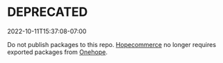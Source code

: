 # DEPRECATED

2022-10-11T15:37:08-07:00

Do not publish packages to this repo.
[Hopecommerce](https://github.com/ONEHOPEWINE/hopecommerce) no longer requires exported packages from [Onehope](https://github.com/ONEHOPEWINE/onehope).
